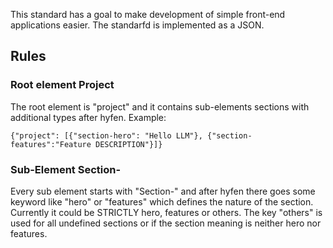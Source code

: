 This standard has a goal to make development of simple front-end applications easier. The standarfd is implemented as a JSON.

## Rules

### Root element Project

The root element is "project" and it contains sub-elements sections with additional types after hyfen. Example:

    {"project": [{"section-hero": "Hello LLM"}, {"section-features":"Feature DESCRIPTION"}]} 

### Sub-Element Section-

Every sub element starts with "Section-" and after hyfen there goes some keyword like "hero" or "features" which defines the nature of the section.
Currently it could be STRICTLY hero, features or others. The key "others" is used for all undefined sections or if the section meaning is neither hero nor features. 
